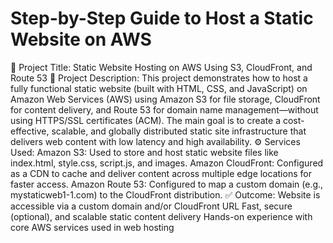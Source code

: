  # Step-by-Step Guide to Host a Static Website on AWS
📄 Project Title:
Static Website Hosting on AWS Using S3, CloudFront, and Route 53
📝 Project Description:
This project demonstrates how to host a fully functional static website (built with HTML, CSS, and JavaScript) on Amazon Web Services (AWS) using Amazon S3 for file storage, CloudFront for content delivery, and Route 53 for domain name management—without using HTTPS/SSL certificates (ACM).
The main goal is to create a cost-effective, scalable, and globally distributed static site infrastructure that delivers web content with low latency and high availability.
⚙️ Services Used:
Amazon S3: Used to store and host static website files like index.html, style.css, script.js, and images.
Amazon CloudFront: Configured as a CDN to cache and deliver content across multiple edge locations for faster access.
Amazon Route 53: Configured to map a custom domain (e.g., mystaticweb1-1.com) to the CloudFront distribution.
✅ Outcome:
Website is accessible via a custom domain and/or CloudFront URL
Fast, secure (optional), and scalable static content delivery
Hands-on experience with core AWS services used in web hosting
